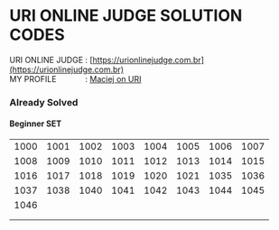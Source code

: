# URI ONLINE JUDGE SOLUTION CODES

URI ONLINE JUDGE :
[https://urionlinejudge.com.br](https://urionlinejudge.com.br)  
MY PROFILE &nbsp; &nbsp; &nbsp;  &nbsp; &nbsp; &nbsp; :
[Maciej on URI](https://www.urionlinejudge.com.br/judge/en/users/statistics/496213)

### Already Solved

#### Beginner SET
|  |  |  |  |  |  |  |  |
|-|-|-|-|-|-|-|-|
| 1000 | 1001 | 1002 | 1003 | 1004 | 1005 | 1006 | 1007 |
| 1008 | 1009 | 1010 | 1011 | 1012 | 1013 | 1014 | 1015 |
| 1016 | 1017 | 1018 | 1019 | 1020 | 1021 | 1035 | 1036 |
| 1037 | 1038 | 1040 | 1041 | 1042 | 1043 | 1044 | 1045 |
| 1046 |  |  |  |  |  |  |  |
|  |  |  |  |  |  |  |  |
|  |  |  |  |  |  |  |  |
